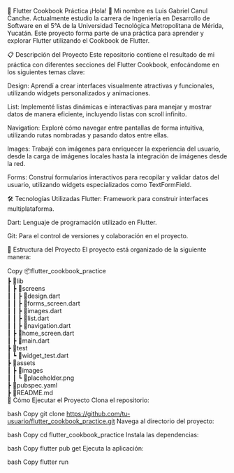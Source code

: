 📘 Flutter Cookbook Práctica
¡Hola! 👋 Mi nombre es Luis Gabriel Canul Canche. Actualmente estudio la carrera de Ingeniería en Desarrollo de Software en el 5°A de la Universidad Tecnológica Metropolitana de Mérida, Yucatán. Este proyecto forma parte de una práctica para aprender y explorar Flutter utilizando el Cookbook de Flutter.

📋 Descripción del Proyecto
Este repositorio contiene el resultado de mi práctica con diferentes secciones del Flutter Cookbook, enfocándome en los siguientes temas clave:

Design: Aprendí a crear interfaces visualmente atractivas y funcionales, utilizando widgets personalizados y animaciones.

List: Implementé listas dinámicas e interactivas para manejar y mostrar datos de manera eficiente, incluyendo listas con scroll infinito.

Navigation: Exploré cómo navegar entre pantallas de forma intuitiva, utilizando rutas nombradas y pasando datos entre ellas.

Images: Trabajé con imágenes para enriquecer la experiencia del usuario, desde la carga de imágenes locales hasta la integración de imágenes desde la red.

Forms: Construí formularios interactivos para recopilar y validar datos del usuario, utilizando widgets especializados como TextFormField.

🛠️ Tecnologías Utilizadas
Flutter: Framework para construir interfaces multiplataforma.

Dart: Lenguaje de programación utilizado en Flutter.

Git: Para el control de versiones y colaboración en el proyecto.

📂 Estructura del Proyecto
El proyecto está organizado de la siguiente manera:

Copy
📦flutter_cookbook_practice  
 ┣ 📂lib  
 ┃ ┣ 📂screens  
 ┃ ┃ ┣ 📜design.dart  
 ┃ ┃ ┣ 📜forms_screen.dart  
 ┃ ┃ ┣ 📜images.dart  
 ┃ ┃ ┣ 📜list.dart  
 ┃ ┃ ┣ 📜navigation.dart  
 ┃ ┣ 📜home_screen.dart  
 ┃ ┣ 📜main.dart  
 ┣ 📂test  
 ┃ ┗ 📜widget_test.dart  
 ┣ 📂assets  
 ┃ ┣ 📂images  
 ┃ ┃ ┗ 📜placeholder.png  
 ┣ 📜pubspec.yaml  
 ┣ 📜README.md  
🚀 Cómo Ejecutar el Proyecto
Clona el repositorio:

bash
Copy
git clone https://github.com/tu-usuario/flutter_cookbook_practice.git
Navega al directorio del proyecto:

bash
Copy
cd flutter_cookbook_practice
Instala las dependencias:

bash
Copy
flutter pub get
Ejecuta la aplicación:

bash
Copy
flutter run
